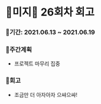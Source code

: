 # 🌼미지🌼 26회차 회고

### 🥕기간: 2021.06.13 ~ 2021.06.19

### 🍆주간계획

- 프로젝트 마무리 집중

### 🥦회고

- 조금만 더 아자아자 으쌰으쌰!



